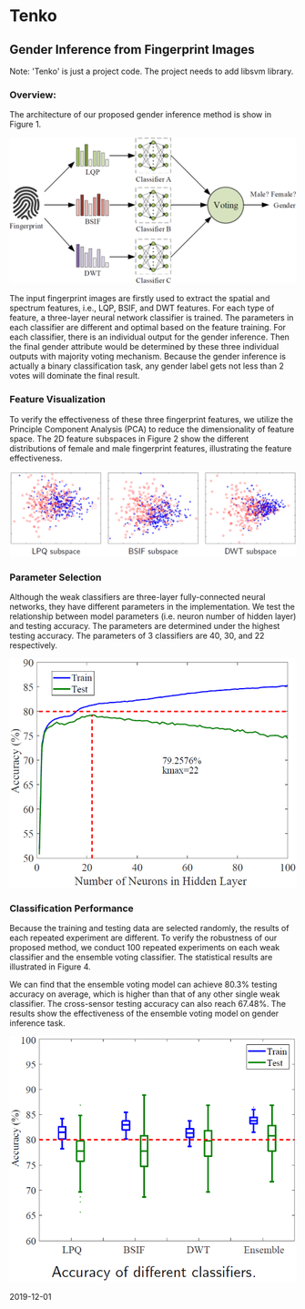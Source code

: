 # Tenko
## Gender Inference from Fingerprint Images

Note: 'Tenko' is just a project code.
The project needs to add libsvm library.

### Overview:

The architecture of our proposed gender inference method is show in Figure 1.

![](./pic/arch.png)

The input fingerprint images are firstly used to extract the spatial and spectrum features, i.e., LQP, BSIF, and DWT features. For each type of feature, a three-layer neural network classifier is trained. The parameters in each classifier are different and optimal based on the feature training. For each classifier, there is an individual output for the gender inference. Then the final gender attribute would be determined by these three individual outputs with majority voting mechanism. Because the gender inference is actually a binary classification task, any gender label gets not less than 2 votes will dominate the final result.

### Feature Visualization

To verify the effectiveness of these three fingerprint features, we utilize the Principle Component Analysis (PCA) to reduce the dimensionality of feature space. The 2D feature subspaces in Figure 2 show the different distributions of female and male fingerprint features, illustrating the feature effectiveness. 

![](./pic/pca.png)

### Parameter Selection

Although the weak classifiers are three-layer fully-connected neural networks, they have different parameters in the implementation. We test the relationship between model parameters (i.e. neuron number of hidden layer) and testing accuracy. The parameters are determined under the highest testing accuracy. The parameters of 3 classifiers are 40, 30, and 22 respectively.

![](./pic/para.png)

### Classification Performance

Because the training and testing data are selected randomly, the results of each repeated experiment are different. To verify the robustness of our proposed method, we conduct 100 repeated experiments on each weak classifier and the ensemble voting classifier. The statistical results are illustrated in Figure 4.

We can find that the ensemble voting model can achieve 80.3\% testing accuracy on average, which is higher than that of any other single weak classifier. The cross-sensor testing accuracy can also reach 67.48\%. The results show the effectiveness of the ensemble voting model on gender inference task.

![](./pic/acc.png)


2019-12-01
